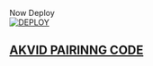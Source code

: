 Now Deploy
    <br>
<a href='https://dashboard.heroku.com/new?template=https://github.com/Kingdavid3333/Akvid-pair.git'
target="_blank"><img alt='DEPLOY' src='https://img.shields.io/badge/-DEPLOY-black?style=for-the-badge&logo=heroku&logoColor=white'/>



## AKVID PAIRINNG CODE

   
